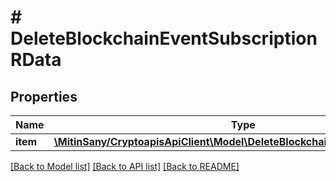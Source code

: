 # # DeleteBlockchainEventSubscriptionRData

## Properties

Name | Type | Description | Notes
------------ | ------------- | ------------- | -------------
**item** | [**\MitinSany/CryptoapisApiClient\Model\DeleteBlockchainEventSubscriptionRI**](DeleteBlockchainEventSubscriptionRI.md) |  |

[[Back to Model list]](../../README.md#models) [[Back to API list]](../../README.md#endpoints) [[Back to README]](../../README.md)

